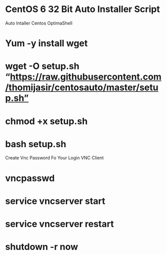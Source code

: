 CentOS 6 32 Bit Auto Installer Script
==========

Auto Intaller Centos OptimaShell

# Yum -y install wget
# wget -O setup.sh “https://raw.githubusercontent.com/thomijasir/centosauto/master/setup.sh”
# chmod +x setup.sh
# bash setup.sh
Create Vnc Password Fo Your Login VNC Client
# vncpasswd
# service vncserver start
# service vncserver restart
# shutdown -r now
